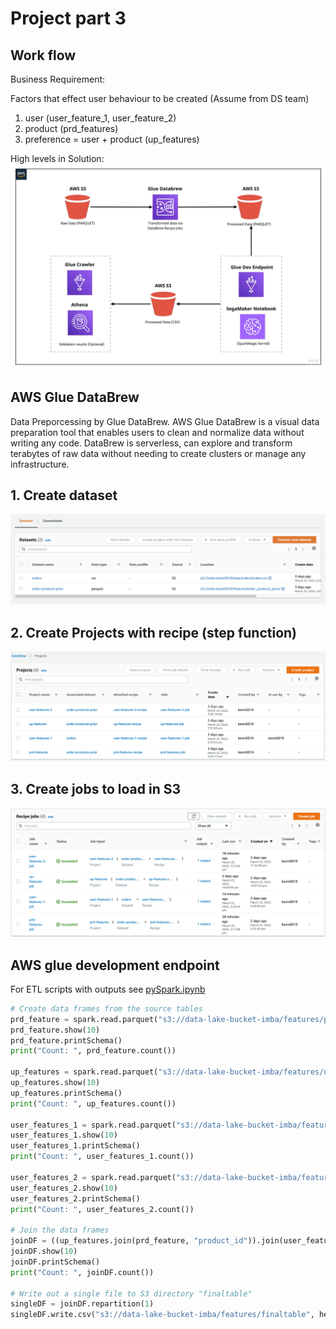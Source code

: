 # **Project part 3**

## Work flow
Business Requirement:

Factors that effect user behaviour to be created (Assume from DS team)
1. user (user_feature_1, user_feature_2)
2. product (prd_features)
3. preference = user + product (up_features)

High levels in Solution:
![](./part3-work-flow.jpeg)

## AWS Glue DataBrew 
Data Preporcessing by Glue DataBrew. AWS Glue DataBrew is a visual data preparation tool that enables users to clean and normalize data without writing any code. DataBrew is serverless, can explore and transform terabytes of raw data without needing to create clusters or manage any infrastructure.

## 1. Create dataset
![](./steps/create-dataset.png)

## 2. Create Projects with recipe (step function)
![](./steps/databrew-projects.png)

## 3. Create jobs to load in S3 
![](./steps/databrew-jobs.png)

## AWS glue development endpoint
For ETL scripts with outputs see [pySpark.ipynb](./step/create-endpoint.png)

```py
# Create data frames from the source tables 
prd_feature = spark.read.parquet("s3://data-lake-bucket-imba/features/prd_feature_db")
prd_feature.show(10)
prd_feature.printSchema()
print("Count: ", prd_feature.count())

up_features = spark.read.parquet("s3://data-lake-bucket-imba/features/up_features_db")
up_features.show(10)
up_features.printSchema()
print("Count: ", up_features.count())

user_features_1 = spark.read.parquet("s3://data-lake-bucket-imba/features/user_feature1_db")
user_features_1.show(10)
user_features_1.printSchema()
print("Count: ", user_features_1.count())

user_features_2 = spark.read.parquet("s3://data-lake-bucket-imba/features/user_features_2_db")
user_features_2.show(10)
user_features_2.printSchema()
print("Count: ", user_features_2.count())

# Join the data frames 
joinDF = ((up_features.join(prd_feature, "product_id")).join(user_features_1, "user_id")).join(user_features_2, "user_id")
joinDF.show(10)
joinDF.printSchema()
print("Count: ", joinDF.count())

# Write out a single file to S3 directory "finaltable"
singleDF = joinDF.repartition(1)
singleDF.write.csv("s3://data-lake-bucket-imba/features/finaltable", header = "true")
```
